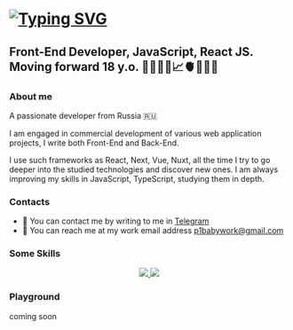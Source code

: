 [![Typing SVG](https://readme-typing-svg.demolab.com?font=Inter&weight=800&size=31&duration=2300&pause=500&color=E1959F&random=false&width=550&lines=Hi+there+!+%F0%9F%91%8B%F0%9F%8F%BB;Welcome+to+my+GitHub+profile.;My+name+is+Pavel%2C+Front-End+Dev+%F0%9F%91%A8%F0%9F%8F%BC%E2%80%8D%F0%9F%92%BB)](https://git.io/typing-svg)
========================

Front-End Developer, JavaScript, React JS. Moving forward 18 y.o. 👨🏼‍💻🎯📈🫀🏋🏼💸
---------------------------------------------------------------------------------------

### About me
A passionate developer from Russia 🇷🇺

I am engaged in commercial development of various web application projects, I write both Front-End and Back-End.

I use such frameworks as React, Next, Vue, Nuxt, all the time I try to go deeper into the studied technologies and discover new ones. I am always improving my skills in JavaScript, TypeScript, studying them in depth.

### Contacts
*  📲 You can contact me by writing to me in [Telegram](https://t.me/p11baby)
*  📩 You can reach me at my work email address [p1babywork@gmail.com](mailto:p1babywork@gmail.com)

### Some Skills 
<p align="center">
  <a href="https://skillicons.dev">
    <img src="https://skillicons.dev/icons?i=js,ts,react,vite,vue,nextjs,nuxtjs,postgres,nginx,bootstrap,sass,tailwind,github" />
    <img src="https://skillicons.dev/icons?i=git,postman,docker,notion,vscode,webstorm,figma" />
  </a>
</p>

### Playground
<section aling='center'>
  coming soon
</section>
